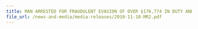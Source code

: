 ```yaml
---
title: MAN ARRESTED FOR FRAUDULENT EVASION OF OVER $176,774 IN DUTY AND GST ON IMPORT OF 206 JAPANESE CARS 
file_url: /news-and-media/media-releases/2010-11-18-MR2.pdf
---
```


